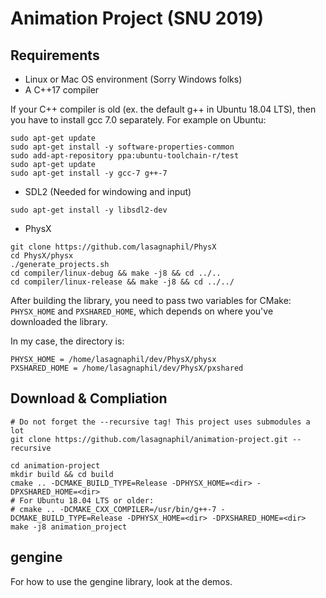 # Animation Project (SNU 2019)

## Requirements

- Linux or Mac OS environment (Sorry Windows folks)
- A C++17 compiler

If your C++ compiler is old (ex. the default g++ in Ubuntu 18.04 LTS), then you have to install gcc 7.0 separately. For example on Ubuntu:

```
sudo apt-get update
sudo apt-get install -y software-properties-common
sudo add-apt-repository ppa:ubuntu-toolchain-r/test
sudo apt-get update
sudo apt-get install -y gcc-7 g++-7
```

- SDL2 (Needed for windowing and input)
```
sudo apt-get install -y libsdl2-dev
```

- PhysX

```
git clone https://github.com/lasagnaphil/PhysX
cd PhysX/physx
./generate_projects.sh
cd compiler/linux-debug && make -j8 && cd ../..
cd compiler/linux-release && make -j8 && cd ../../
```

After building the library, you need to pass two variables for CMake: `PHYSX_HOME` and `PXSHARED_HOME`,
which depends on where you've downloaded the library.

In my case, the directory is:

```
PHYSX_HOME = /home/lasagnaphil/dev/PhysX/physx
PXSHARED_HOME = /home/lasagnaphil/dev/PhysX/pxshared
```

## Download & Compliation


```
# Do not forget the --recursive tag! This project uses submodules a lot
git clone https://github.com/lasagnaphil/animation-project.git --recursive

cd animation-project
mkdir build && cd build
cmake .. -DCMAKE_BUILD_TYPE=Release -DPHYSX_HOME=<dir> -DPXSHARED_HOME=<dir>
# For Ubuntu 18.04 LTS or older:
# cmake .. -DCMAKE_CXX_COMPILER=/usr/bin/g++-7 -DCMAKE_BUILD_TYPE=Release -DPHYSX_HOME=<dir> -DPXSHARED_HOME=<dir>
make -j8 animation_project
```

## gengine

For how to use the gengine library, look at the demos.
